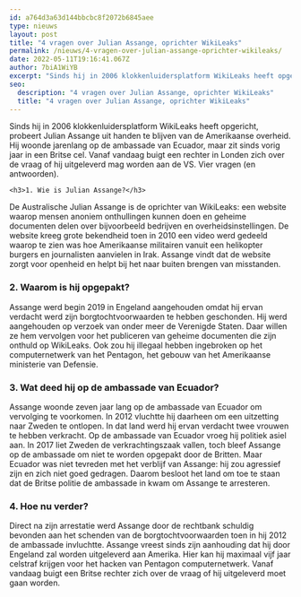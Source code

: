 ```yaml
---
id: a764d3a63d144bbcbc8f2072b6845aee
type: nieuws
layout: post
title: "4 vragen over Julian Assange, oprichter WikiLeaks"
permalink: /nieuws/4-vragen-over-julian-assange-oprichter-wikileaks/
date: 2022-05-11T19:16:41.067Z
author: 7biA1WiYB
excerpt: "Sinds hij in 2006 klokkenluidersplatform WikiLeaks heeft opgericht, probeert Julian Assange uit handen te blijven van de Amerikaanse overheid. Hij woonde jarenlang op de ambassade van Ecuador, maar zit sinds vorig jaar in een Britse cel. Vanaf vandaag buigt een rechter in Londen zich over de vraag of hij uitgeleverd mag worden aan de VS. Vier vragen (en antwoorden).  "
seo:
  description: "4 vragen over Julian Assange, oprichter WikiLeaks"
  title: "4 vragen over Julian Assange, oprichter WikiLeaks"
---
```

Sinds hij in 2006 klokkenluidersplatform WikiLeaks heeft opgericht, probeert Julian Assange uit handen te blijven van de Amerikaanse overheid. Hij woonde jarenlang op de ambassade van Ecuador, maar zit sinds vorig jaar in een Britse cel. Vanaf vandaag buigt een rechter in Londen zich over de vraag of hij uitgeleverd mag worden aan de VS. Vier vragen (en antwoorden).  

    <h3>1. Wie is Julian Assange?</h3>
<p>De Australische Julian Assange is de oprichter van WikiLeaks: een website waarop mensen anoniem onthullingen kunnen doen en geheime documenten delen over bijvoorbeeld bedrijven en overheidsinstellingen. De website kreeg grote bekendheid toen in 2010 een video werd gedeeld waarop te zien was hoe Amerikaanse militairen vanuit een helikopter burgers en journalisten aanvielen in Irak. Assange vindt dat de website zorgt voor openheid en helpt bij het naar buiten brengen van misstanden.</p>
<h3>2. Waarom is hij opgepakt?</h3>
<p>Assange werd begin 2019 in Engeland aangehouden omdat hij ervan verdacht werd zijn borgtochtvoorwaarden te hebben geschonden. Hij werd aangehouden op verzoek van onder meer de Verenigde Staten. Daar willen ze hem vervolgen voor het publiceren van geheime documenten die zijn onthuld op WikiLeaks. Ook zou hij illegaal hebben ingebroken op het computernetwerk van het Pentagon, het gebouw van het Amerikaanse ministerie van Defensie.</p>
<h3>3. Wat deed hij op de ambassade van Ecuador?</h3>
<p>Assange woonde zeven jaar lang op de ambassade van Ecuador om vervolging te voorkomen. In 2012 vluchtte hij daarheen om een uitzetting naar Zweden te ontlopen. In dat land werd hij ervan verdacht twee vrouwen te hebben verkracht. Op de ambassade van Ecuador vroeg hij politiek asiel aan. In 2017 liet Zweden de verkrachtingszaak vallen, toch bleef Assange op de ambassade om niet te worden opgepakt door de Britten. Maar Ecuador was niet tevreden met het verblijf van Assange: hij zou agressief zijn en zich niet goed gedragen. Daarom besloot het land om toe te staan dat de Britse politie de ambassade in kwam om Assange te arresteren.</p>
<h3>4. Hoe nu verder?</h3>
<p>Direct na zijn arrestatie werd Assange door de rechtbank schuldig bevonden aan het schenden van de borgtochtvoorwaarden toen in hij 2012 de ambassade invluchtte. Assange vreest sinds zijn aanhouding dat hij door Engeland zal worden uitgeleverd aan Amerika. Hier kan hij maximaal vijf jaar celstraf krijgen voor het hacken van Pentagon computernetwerk. Vanaf vandaag buigt een Britse rechter zich over de vraag of hij uitgeleverd moet gaan worden.</p>  
